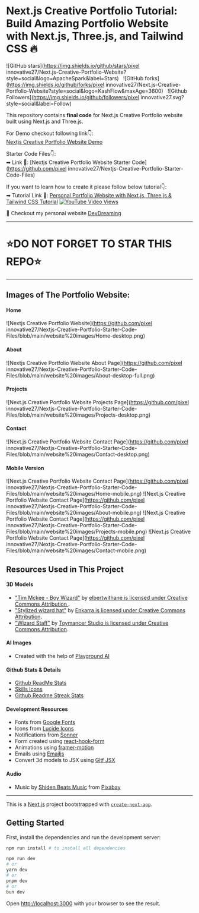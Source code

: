# Next.js Creative Portfolio Tutorial: Build Amazing Portfolio Website with Next.js, Three.js, and Tailwind CSS 🔥

![GitHub stars](https://img.shields.io/github/stars/pixel innovative27/Next.js-Creative-Portfolio-Website?style=social&logo=ApacheSpark&label=Stars)&nbsp;&nbsp;
![GitHub forks](https://img.shields.io/github/forks/pixel innovative27/Next.js-Creative-Portfolio-Website?style=social&logo=KashFlow&maxAge=3600)&nbsp;&nbsp;
![Github Followers](https://img.shields.io/github/followers/pixel innovative27.svg?style=social&label=Follow)&nbsp;&nbsp;<br />

This repository contains **final code** for Next.js Creative Portfolio website built using Next.js and Three.js. <br />

For Demo checkout following link👇: <br />
[Nextjs Creative Portfolio Website Demo](https://next-js-creative-portfolio-website.vercel.app/) <br />

Starter Code Files👇: <br />
➡ Link 💚: [Nextjs Creative Portfolio Website Starter Code](https://github.com/pixel innovative27/Nextjs-Creative-Portfolio-Starter-Code-Files) <br />

<!--- ➡ Link 2💚(If you want to support): [Nextjs Creative Portfolio Website Final Code](https://pixel innovative.gumroad.com/l/ypzlu) <br /> --->

If you want to learn how to create it please follow below tutorial👇: <br />
➡ Tutorial Link 💚: [Personal Portfolio Website with Next.js, Three.js & Tailwind CSS Tutorial](https://youtu.be/T5t46vuW8fo)
[![YouTube Video Views](https://img.shields.io/youtube/views/T5t46vuW8fo)](https://youtu.be/T5t46vuW8fo) <br />

💚 Checkout my personal website [DevDreaming](https://devdreaming.com) <br />

---

# ⭐DO NOT FORGET TO STAR THIS REPO⭐

---

## Images of The Portfolio Website:

#### Home

![Nextjs Creative Portfolio Website](https://github.com/pixel innovative27/Nextjs-Creative-Portfolio-Starter-Code-Files/blob/main/website%20images/Home-desktop.png)

#### About

![Nextjs Creative Portfolio Website About Page](https://github.com/pixel innovative27/Nextjs-Creative-Portfolio-Starter-Code-Files/blob/main/website%20images/About-desktop-full.png)

#### Projects

![Next.js Creative Portfolio Website Projects Page](https://github.com/pixel innovative27/Nextjs-Creative-Portfolio-Starter-Code-Files/blob/main/website%20images/Projects-desktop.png)

#### Contact

![Next.js Creative Portfolio Website Contact Page](https://github.com/pixel innovative27/Nextjs-Creative-Portfolio-Starter-Code-Files/blob/main/website%20images/Contact-desktop.png)

#### Mobile Version

![Next.js Creative Portfolio Website Contact Page](https://github.com/pixel innovative27/Nextjs-Creative-Portfolio-Starter-Code-Files/blob/main/website%20images/Home-mobile.png)
![Next.js Creative Portfolio Website Contact Page](https://github.com/pixel innovative27/Nextjs-Creative-Portfolio-Starter-Code-Files/blob/main/website%20images/About-mobile.png)
![Next.js Creative Portfolio Website Contact Page](https://github.com/pixel innovative27/Nextjs-Creative-Portfolio-Starter-Code-Files/blob/main/website%20images/Projects-mobile.png)
![Next.js Creative Portfolio Website Contact Page](https://github.com/pixel innovative27/Nextjs-Creative-Portfolio-Starter-Code-Files/blob/main/website%20images/Contact-mobile.png)

## Resources Used in This Project

#### 3D Models

- ["Tim Mckee - Boy Wizard"](https://skfb.ly/6YATu) by [elbertwithane is licensed under Creative Commons Attribution ](http://creativecommons.org/licenses/by/4.0/).
- ["Stylized wizard hat"](https://skfb.ly/ozxOQ) by [Enkarra is licensed under Creative Commons Attribution](http://creativecommons.org/licenses/by/4.0/).
- ["Wizard Staff"](https://skfb.ly/6QYZw) by [Toymancer Studio is licensed under Creative Commons Attribution](http://creativecommons.org/licenses/by/4.0/).

#### AI Images

- Created with the help of [Playground AI](https://playgroundai.com/)

#### Github Stats & Details

- [Github ReadMe Stats](https://github.com/anuraghazra/github-readme-stats)
- [Skills Icons](https://github.com/tandpfun/skill-icons)
- [Github Readme Streak Stats](https://github.com/denvercoder1/github-readme-streak-stats)

#### Development Resources

- Fonts from [Google Fonts](https://fonts.google.com/) <br />
- Icons from [Lucide Icons](https://lucide.dev/) <br />
- Notifications from [Sonner](https://sonner.emilkowal.ski/) <br />
- Form created using [react-hook-form](https://react-hook-form.com/) <br />
- Animations using [framer-motion](https://www.framer.com/motion/) <br />
- Emails using [Emailjs](https://www.emailjs.com/) <br />
- Convert 3d models to JSX using [Gltf JSX](https://github.com/pmndrs/gltfjsx)

#### Audio

- Music by <a href="https://pixabay.com/users/shidenbeatsmusic-25676252/?utm_source=link-attribution&utm_medium=referral&utm_campaign=music&utm_content=20772">Shiden Beats Music</a> from <a href="https://pixabay.com/music//?utm_source=link-attribution&utm_medium=referral&utm_campaign=music&utm_content=20772">Pixabay</a>

---

This is a [Next.js](https://nextjs.org/) project bootstrapped with [`create-next-app`](https://github.com/vercel/next.js/tree/canary/packages/create-next-app).

## Getting Started

First, install the dependencies and run the development server:

```bash
npm run install # to install all dependencies

npm run dev
# or
yarn dev
# or
pnpm dev
# or
bun dev
```

Open [http://localhost:3000](http://localhost:3000) with your browser to see the result.

